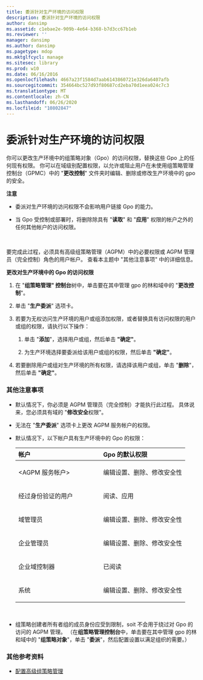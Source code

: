 ```yaml
---
title: 委派针对生产环境的访问权限
description: 委派针对生产环境的访问权限
author: dansimp
ms.assetid: c1ebae2e-909b-4e64-b368-b7d3cc67b1eb
ms.reviewer: ''
manager: dansimp
ms.author: dansimp
ms.pagetype: mdop
ms.mktglfcycl: manage
ms.sitesec: library
ms.prod: w10
ms.date: 06/16/2016
ms.openlocfilehash: 4667a23f1584d7aab6143860721e326da6407afb
ms.sourcegitcommit: 354664bc527d93f80687cd2eba70d1eea024c7c3
ms.translationtype: MT
ms.contentlocale: zh-CN
ms.lasthandoff: 06/26/2020
ms.locfileid: "10802847"
---
```

# 委派针对生产环境的访问权限


你可以更改生产环境中的组策略对象（Gpo）的访问权限，替换这些 Gpo 上的任何现有权限。 你可以在域级别配置权限，以允许或阻止用户在未使用组策略管理控制台（GPMC）中的 "**更改控制**" 文件夹时编辑、删除或修改生产环境中的 gpo 的安全。

**注意**  
-   委派对生产环境的访问权限不会影响用户链接 Gpo 的能力。

-   当 Gpo 受控制或部署时，将删除除具有 "**读取**" 和 "**应用**" 权限的帐户之外的任何其他帐户的访问权限。

 

要完成此过程，必须具有高级组策略管理（AGPM）中的必要权限或 AGPM 管理员（完全控制）角色的用户帐户。 查看本主题中 "其他注意事项" 中的详细信息。

**更改对生产环境中的 Gpo 的访问权限**

1.  在 "**组策略管理" 控制台**树中，单击要在其中管理 gpo 的林和域中的 "**更改控制**"。

2.  单击 "**生产委派**" 选项卡。

3.  若要为无权访问生产环境的用户或组添加权限，或者替换具有访问权限的用户或组的权限，请执行以下操作：

    1.  单击 "**添加**"，选择用户或组，然后单击 **"确定"**。

    2.  为生产环境选择要委派给该用户或组的权限，然后单击 **"确定"**。

4.  若要删除用户或组对生产环境的所有权限，请选择该用户或组，单击 "**删除**"，然后单击 **"确定"**。

### 其他注意事项

-   默认情况下，你必须是 AGPM 管理员（完全控制）才能执行此过程。 具体说来，您必须具有域的 "**修改安全**权限"。

-   无法在 "**生产委派**" 选项卡上更改 AGPM 服务帐户的权限。

-   默认情况下，以下帐户具有生产环境中的 Gpo 的权限：

    <table>
    <colgroup>
    <col width="50%" />
    <col width="50%" />
    </colgroup>
    <thead>
    <tr class="header">
    <th align="left">帐户</th>
    <th align="left">Gpo 的默认权限</th>
    </tr>
    </thead>
    <tbody>
    <tr class="odd">
    <td align="left"><p>&lt;AGPM 服务帐户&gt;</p></td>
    <td align="left"><p>编辑设置、删除、修改安全性</p></td>
    </tr>
    <tr class="even">
    <td align="left"><p>经过身份验证的用户</p></td>
    <td align="left"><p>阅读、应用</p></td>
    </tr>
    <tr class="odd">
    <td align="left"><p>域管理员</p></td>
    <td align="left"><p>编辑设置、删除、修改安全性</p></td>
    </tr>
    <tr class="even">
    <td align="left"><p>企业管理员</p></td>
    <td align="left"><p>编辑设置、删除、修改安全性</p></td>
    </tr>
    <tr class="odd">
    <td align="left"><p>企业域控制器</p></td>
    <td align="left"><p>已阅读</p></td>
    </tr>
    <tr class="even">
    <td align="left"><p>系统</p></td>
    <td align="left"><p>编辑设置、删除、修改安全性</p></td>
    </tr>
    </tbody>
    </table>

     

-   组策略创建者所有者组的成员身份应受到限制，soit 不会用于绕过对 Gpo 的访问的 AGPM 管理。 （在**组策略管理控制台**中，单击要在其中管理 gpo 的林和域中的 "**组策略对象**"，单击 "**委派**"，然后配置设置以满足组织的需要。）

### 其他参考资料

-   [配置高级组策略管理](configuring-advanced-group-policy-management.md)

 

 





